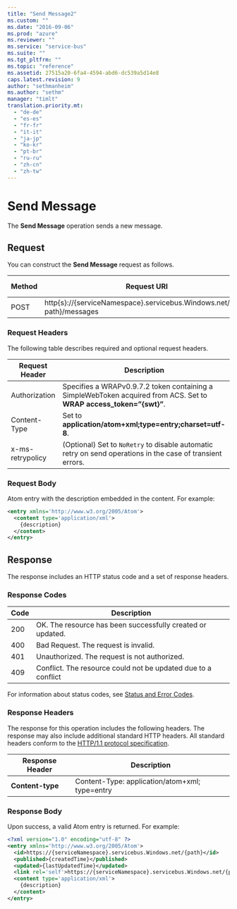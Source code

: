 ```yaml
---
title: "Send Message2"
ms.custom: ""
ms.date: "2016-09-06"
ms.prod: "azure"
ms.reviewer: ""
ms.service: "service-bus"
ms.suite: ""
ms.tgt_pltfrm: ""
ms.topic: "reference"
ms.assetid: 27515a20-6fa4-4594-abd6-dc539a5d14e8
caps.latest.revision: 9
author: "sethmanheim"
ms.author: "sethm"
manager: "timlt"
translation.priority.mt: 
  - "de-de"
  - "es-es"
  - "fr-fr"
  - "it-it"
  - "ja-jp"
  - "ko-kr"
  - "pt-br"
  - "ru-ru"
  - "zh-cn"
  - "zh-tw"
---
```

# Send Message
The **Send Message** operation sends a new message.  
  
## Request  
 You can construct the **Send Message** request as follows.  
  
|Method|Request URI|HTTP Version|  
|------------|-----------------|------------------|  
|POST|http{s}://{serviceNamespace}.servicebus.Windows.net/{topic path}/messages|HTTP/1.1|  
  
### Request Headers  
 The following table describes required and optional request headers.  
  
|Request Header|Description|  
|--------------------|-----------------|  
|Authorization|Specifies a WRAPv0.9.7.2 token containing a SimpleWebToken acquired from ACS. Set to **WRAP access_token=”{swt}”**.|  
|Content-Type|Set to **application/atom+xml;type=entry;charset=utf-8**.|  
|x-ms-retrypolicy|(Optional) Set to `NoRetry` to disable automatic retry on send operations in the case of transient errors.|  
  
### Request Body  
 Atom entry with the description embedded in the content. For example:  
  
```xml  
<entry xmlns='http://www.w3.org/2005/Atom'>  
  <content type='application/xml'>  
    {description}  
  </content>  
</entry>  
```  
  
## Response  
 The response includes an HTTP status code and a set of response headers.  
  
### Response Codes  
  
|Code|Description|  
|----------|-----------------|  
|200|OK. The resource has been successfully created or updated.|  
|400|Bad Request. The request is invalid.|  
|401|Unauthorized. The request is not authorized.|  
|409|Conflict. The resource could not be updated due to a conflict|  
  
 For information about status codes, see [Status and Error Codes](http://msdn.microsoft.com/library/dd179382.aspx).  
  
### Response Headers  
 The response for this operation includes the following headers. The response may also include additional standard HTTP headers. All standard headers conform to the [HTTP/1.1 protocol specification](http://go.microsoft.com/fwlink/?linkid=150478).  
  
|Response Header|Description|  
|---------------------|-----------------|  
|**Content-type**|Content-Type: application/atom+xml; type=entry|  
  
### Response Body  
 Upon success, a valid Atom entry is returned. For example:  
  
```xml  
<?xml version="1.0" encoding="utf-8" ?>  
<entry xmlns='http://www.w3.org/2005/Atom'>  
  <id>https://{serviceNamespace}.servicebus.Windows.net/{path}</id>  
  <published>{createdTime}</published>  
  <updated>{lastUpdatedTime}</updated>  
  <link rel='self'>https://{serviceNamespace}.servicebus.Windows.net/{path} </link>  
  <content type='application/xml'>  
    {description}  
  </content>  
</entry>  
```